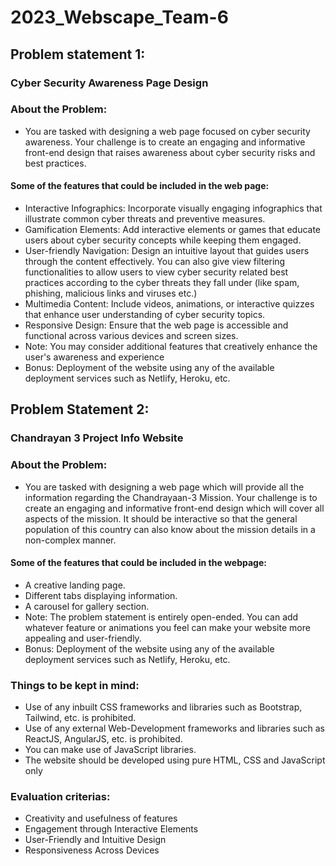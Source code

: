 # 2023_Webscape_Team-6
## Problem statement 1:
### Cyber Security Awareness Page Design
### About the Problem:
- You are tasked with designing a web page focused on cyber security awareness. Your challenge is to create an engaging and informative front-end design that raises awareness about cyber security risks and best practices.
  
#### Some of the features that could be included in the web page:

- Interactive Infographics: Incorporate visually engaging infographics that illustrate common cyber threats and preventive measures.
- Gamification Elements: Add interactive elements or games that educate users about cyber security concepts while keeping them engaged.
- User-friendly Navigation: Design an intuitive layout that guides users through the content effectively. You can also give view filtering functionalities to allow users to view cyber security related best practices according to the cyber threats they fall under (like spam, phishing, malicious links and viruses etc.)
- Multimedia Content: Include videos, animations, or interactive quizzes that enhance user understanding of cyber security topics.
- Responsive Design: Ensure that the web page is accessible and functional across various devices and screen sizes.
- Note: You may consider additional features that creatively enhance the user's awareness and experience
- Bonus: Deployment of the website using any of the available deployment services such as Netlify, Heroku, etc.

## Problem Statement 2:
### Chandrayan 3 Project Info Website
### About the Problem:
- You are tasked with designing a web page which will provide all the information regarding the Chandrayaan-3 Mission. Your challenge is to create an engaging and informative front-end design which will cover all aspects of the mission. It should be interactive so that the general population of this country can also know about the mission details in a non-complex manner.

#### Some of the features that could be included in the webpage:

- A creative landing page.
- Different tabs displaying information.
- A carousel for gallery section.
- Note: The problem statement is entirely open-ended. You can add whatever feature or animations you feel can make your website more appealing and user-friendly.
- Bonus: Deployment of the website using any of the available deployment services such as Netlify, Heroku, etc.




### Things to be kept in mind:
- Use of any inbuilt CSS frameworks and libraries such as Bootstrap, Tailwind, etc. is prohibited.
- Use of any external Web-Development frameworks and libraries such as ReactJS, AngularJS, etc. is prohibited.
- You can make use of JavaScript libraries.
- The website should be developed using pure HTML, CSS and JavaScript only

### Evaluation criterias:
 - Creativity and usefulness of features
 - Engagement through Interactive Elements
 - User-Friendly and Intuitive Design
 - Responsiveness Across Devices
